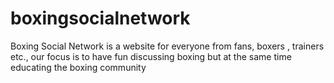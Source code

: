 # boxingsocialnetwork
Boxing Social Network is a website for everyone from fans, boxers , trainers etc., our focus is to have fun discussing boxing but at the same time educating the boxing community

